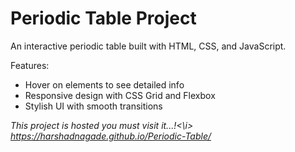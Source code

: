 ﻿# Periodic Table Project

An interactive periodic table built with HTML, CSS, and JavaScript.

Features:
- Hover on elements to see detailed info
- Responsive design with CSS Grid and Flexbox
- Stylish UI with smooth transitions

<i>This project is hosted you must visit it...!<\i>
https://harshadnagade.github.io/Periodic-Table/

